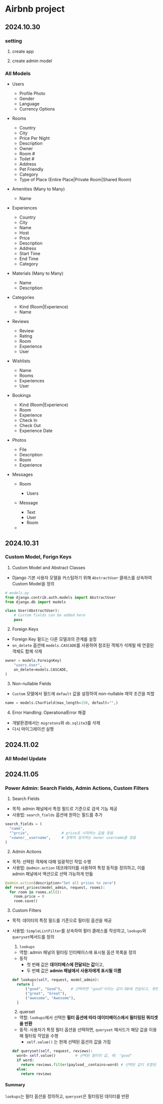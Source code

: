 # Airbnb project

## 2024.10.30

### setting

1. create app

2. create admin model

### All Models

- Users
  - Profile Photo
  - Gender
  - Language
  - Currency Options
- Rooms
  - Country
  - City
  - Price Per Night
  - Description
  - Owner
  - Room #
  - Toilet #
  - Address
  - Pet Friendly
  - Category
  - Type of Place (Entire Place|Private Room|Shared Room)
- Amenities (Many to Many)
  - Name
- Experiences
  - Country
  - City
  - Name
  - Host
  - Price
  - Description
  - Address
  - Start Time
  - End Time
  - Category
- Materials (Many to Many)
  - Name
  - Description
- Categories
  - Kind (Room|Experience)
  - Name
- Reviews
  - Review
  - Rating
  - Room
  - Experience
  - User
- Wishlists
  - Name
  - Rooms
  - Experiences
  - User
- Bookings
  - Kind (Room|Experience)
  - Room
  - Experience
  - Check In
  - Check Out
  - Experience Date
- Photos
  - File
  - Description
  - Room
  - Experience
- Messages

  - Room
    - Users
  - Message

    - Text
    - User
    - Room

  -

## 2024.10.31

### Custom Model, Forign Keys

1. Custom Model and Abstract Classes

- Django 기본 사용자 모델을 커스텀하기 위해 `AbstractUser` 클래스를 상속하여 Custom Model을 정의

```python
# models.py
from django.contrib.auth.models import AbstractUser
from django.db import models

class User(AbstractUser):
    # Custom fields can be added here
    pass
```

2. Foreign Keys

- Foreign Key 필드는 다른 모델과의 관계를 설정
- `on_delete` 옵션에 `models.CASCADE`를 사용하여 참조된 객체가 삭제될 때 연결된 객체도 함께 삭제

```python
owner = models.ForeignKey(
    "users.User",
    on_delete=models.CASCADE,
)
```

3. Non-nullable Fields

- `Custom` 모델에서 필드에 `default` 값을 설정하여 non-nullable 제약 조건을 피할

```python
name = models.CharField(max_length=150, default="",)
```

4. Error Handling: OperationalError 해결

- 개발환경에서는 `migratons`와 `db.sqlite3`를 삭제
- 다시 마이그레이션 실행

## 2024.11.02

### All Model Update

## 2024.11.05

### Power Admin: Search Fields, Admin Actions, Custom Filters

1. Search Fields

- 목적: admin 패널에서 특정 필드르 기준으로 검색 기능 제공
- 사용법: `search_fields` 옵션에 원하는 필드를 추가

```python
search_fields = (
  "name",
  "^prcie",               # price로 시작하는 값을 찾음
  "=owner__username",     # 정확히 일치하는 owner username을 찾음
)
```

2. Admin Actions

- 목적: 선택된 객체에 대해 일괄적인 작업 수행
- 사용법: `@admin.action` 데코레이터를 사용하여 특정 동작을 정의하고, 이를 admin 패널에서 액션으로 선택 가능하게 만듦

```python
@admin.action(description="Set all prices to zero")
def reset_prices(model_admin, request, rooms):
  for room in rooms.all():
    room.price = 0
    room.save()
```

3. Custom Filters

- 목적: 데이터의 특정 필드를 기준으로 필터링 옵션을 제공
- 사용법: `SimpleListFilter`를 상속하여 필터 클래스를 작성하고, `lookups`와 `queryset`메서드를 정의

  1. `lookups`

  - 역할: admin 패널의 필터링 인터페이스에 표시될 옵션 목록을 정의
  - 동작
    - 첫 번째 값은 **데이터베스에 전달되는 값**이고,
    - 두 번쨰 값은 **admin 패널에서 사용자에게 표시될 이름**

  ```python
  def lookups(self, request, model_admin):
    return [
        ("good", "Good"),    # 선택하면 "good"이라는 값이 DB에 전달되고, 화면에는 "Good"으로 표시됨
        ("great", "Great"),
        ("awesome", "Awesome"),
    ]
  ```

  2. querset

  - 역할: `lookups`에서 선택한 **필터 옵션에 따라 데이터베이스에서 필터링된 쿼리셋을 반환**
  - 동작: 사용자가 특정 필터 옵션을 선택하면, `queryset` 메서드가 해당 값을 이용해 필터링 작업을 수행
    - `self.value()` 는 현재 선택된 옵션의 값을 가짐

  ```python
  def queryset(self, request, reviews):
    word= self.value()         # 선택된 필터의 값, 예: "good"
    if word:
      return reviews.filter(payload__contains=word) # 선택된 값이 포함된 데이터를 필터링
    else:
      return reviews
  ```

#### Summary

`lookups`는 필터 옵션을 정의하고, `queryset`은 필터링된 데이터를 반환
